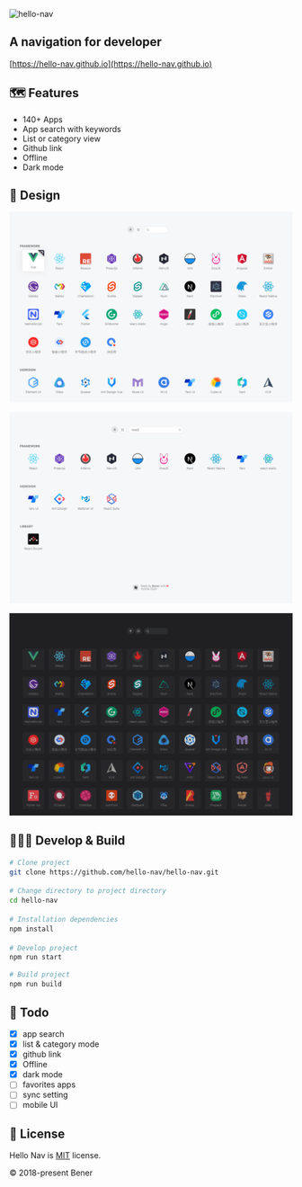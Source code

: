 ![hello-nav](https://socialify.git.ci/hello-nav/hello-nav/image?description=1&descriptionEditable=A%20navigation%20for%20developer&font=Raleway&logo=https%3A%2F%2Fhello-nav.github.io%2Ffavicon%2Ffavicon-192.png&pattern=Plus&theme=Light)

## A navigation for developer

[https://hello-nav.github.io](https://hello-nav.github.io)

## 🗺 Features

- 140+ Apps
- App search with keywords
- List or category view
- Github link
- Offline
- Dark mode

## 🎨 Design

![hello-nav](./doc/images/hello-nav.png)

![hello-nav-search](./doc/images/hello-nav-search.png)

![hello-nav-dark](./doc/images/hello-nav-dark.png)

## 👩🏻‍💻 Develop & Build

```bash
# Clone project
git clone https://github.com/hello-nav/hello-nav.git

# Change directory to project directory
cd hello-nav

# Installation dependencies
npm install

# Develop project
npm run start
```

```bash
# Build project
npm run build
```

## 🎯 Todo

- [x] app search
- [x] list & category mode
- [x] github link
- [x] Offline
- [x] dark mode
- [ ] favorites apps
- [ ] sync setting
- [ ] mobile UI

## 📄 License

Hello Nav is [MIT](https://github.com/hello-nav/hello-nav/blob/master/LICENSE) license.

© 2018-present Bener
